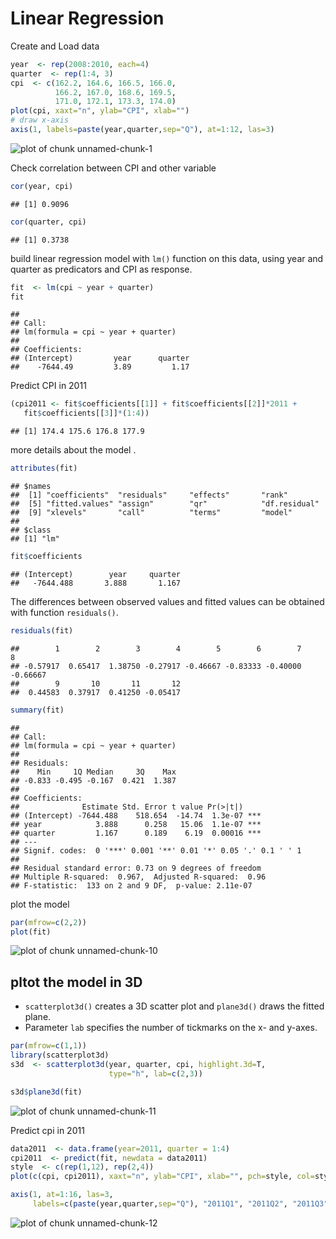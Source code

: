Linear Regression
========================================================


Create and Load data  

```r
year  <- rep(2008:2010, each=4)
quarter  <- rep(1:4, 3)
cpi  <- c(162.2, 164.6, 166.5, 166.0,
          166.2, 167.0, 168.6, 169.5,
          171.0, 172.1, 173.3, 174.0)
plot(cpi, xaxt="n", ylab="CPI", xlab="")
# draw x-axis
axis(1, labels=paste(year,quarter,sep="Q"), at=1:12, las=3)
```

![plot of chunk unnamed-chunk-1](figure/unnamed-chunk-1.png) 

Check correlation between CPI and other variable


```r
cor(year, cpi)
```

```
## [1] 0.9096
```



```r
cor(quarter, cpi)
```

```
## [1] 0.3738
```

build linear regression model with `lm()` function on this data, using year and quarter as predicators and CPI as response.


```r
fit  <- lm(cpi ~ year + quarter)
fit
```

```
## 
## Call:
## lm(formula = cpi ~ year + quarter)
## 
## Coefficients:
## (Intercept)         year      quarter  
##    -7644.49         3.89         1.17
```

Predict CPI in 2011


```r
(cpi2011 <- fit$coefficients[[1]] + fit$coefficients[[2]]*2011 +
   fit$coefficients[[3]]*(1:4))
```

```
## [1] 174.4 175.6 176.8 177.9
```

more details about the model .


```r
attributes(fit)
```

```
## $names
##  [1] "coefficients"  "residuals"     "effects"       "rank"         
##  [5] "fitted.values" "assign"        "qr"            "df.residual"  
##  [9] "xlevels"       "call"          "terms"         "model"        
## 
## $class
## [1] "lm"
```


```r
fit$coefficients
```

```
## (Intercept)        year     quarter 
##   -7644.488       3.888       1.167
```

The differences between observed values and fitted values can be obtained with function `residuals()`.


```r
residuals(fit)
```

```
##        1        2        3        4        5        6        7        8 
## -0.57917  0.65417  1.38750 -0.27917 -0.46667 -0.83333 -0.40000 -0.66667 
##        9       10       11       12 
##  0.44583  0.37917  0.41250 -0.05417
```


```r
summary(fit)
```

```
## 
## Call:
## lm(formula = cpi ~ year + quarter)
## 
## Residuals:
##    Min     1Q Median     3Q    Max 
## -0.833 -0.495 -0.167  0.421  1.387 
## 
## Coefficients:
##              Estimate Std. Error t value Pr(>|t|)    
## (Intercept) -7644.488    518.654  -14.74  1.3e-07 ***
## year            3.888      0.258   15.06  1.1e-07 ***
## quarter         1.167      0.189    6.19  0.00016 ***
## ---
## Signif. codes:  0 '***' 0.001 '**' 0.01 '*' 0.05 '.' 0.1 ' ' 1
## 
## Residual standard error: 0.73 on 9 degrees of freedom
## Multiple R-squared:  0.967,	Adjusted R-squared:  0.96 
## F-statistic:  133 on 2 and 9 DF,  p-value: 2.11e-07
```

plot the model 



```r
par(mfrow=c(2,2))
plot(fit)
```

![plot of chunk unnamed-chunk-10](figure/unnamed-chunk-10.png) 


pltot the model in 3D
-------


- `scatterplot3d()` creates a 3D scatter plot and `plane3d()` draws the fitted plane.
- Parameter `lab` specifies the number of tickmarks on the x- and y-axes.


```r
par(mfrow=c(1,1))
library(scatterplot3d)
s3d  <- scatterplot3d(year, quarter, cpi, highlight.3d=T, 
                      type="h", lab=c(2,3))

s3d$plane3d(fit)
```

![plot of chunk unnamed-chunk-11](figure/unnamed-chunk-11.png) 


Predict cpi in 2011


```r
data2011  <- data.frame(year=2011, quarter = 1:4)
cpi2011  <- predict(fit, newdata = data2011)
style  <- c(rep(1,12), rep(2,4))
plot(c(cpi, cpi2011), xaxt="n", ylab="CPI", xlab="", pch=style, col=style)

axis(1, at=1:16, las=3,
     labels=c(paste(year,quarter,sep="Q"), "2011Q1", "2011Q2", "2011Q3", "2011Q4"))
```

![plot of chunk unnamed-chunk-12](figure/unnamed-chunk-12.png) 


